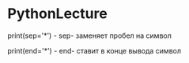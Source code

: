 # PythonLecture

print(sep='*') - sep- заменяет пробел на символ

print(end='*') - end- ставит в конце вывода символ
